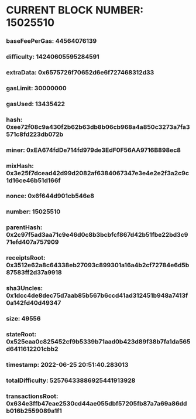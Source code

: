 # CURRENT BLOCK NUMBER: 15025510

### baseFeePerGas: 44564076139
### difficulty: 14240605595284591
### extraData: 0x6575726f70652d6e6f727468312d33
### gasLimit: 30000000
### gasUsed: 13435422
### hash: 0xee72f08c9a430f2b62b63db8b06cb968a4a850c3273a7fa3571c8fd223db072b
### miner: 0xEA674fdDe714fd979de3EdF0F56AA9716B898ec8
### mixHash: 0x3e25f7dcead42d99d2082af6384067347e3e4e2e2f3a2c9c1d16ce46b51d166f
### nonce: 0x6f644d901cb546e8
### number: 15025510
### parentHash: 0x2c97f5ad3aa71c9e46d0c8b3bcbfcf867d42b51fbe22bd3c971efd407a757909
### receiptsRoot: 0x3512e62a8c64338eb27093c899301a16a4b2cf72784e6d5b87583ff2d37a9918
### sha3Uncles: 0x1dcc4de8dec75d7aab85b567b6ccd41ad312451b948a7413f0a142fd40d49347
### size: 49556
### stateRoot: 0x525eaa0c825452cf9b5339b71aad0b423d89f38b7fa1da565d6411612201cbb2
### timestamp: 2022-06-25 20:51:40.283013
### totalDifficulty: 52576433886925441913928
### transactionsRoot: 0x634e3ffb47eae2530cd44ae055dbf57205fb87a7a69a86ddb016b2559089a1f1
